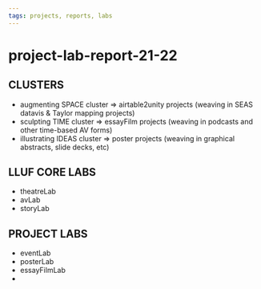 ```yaml
---
tags: projects, reports, labs
---
```


# project-lab-report-21-22

## CLUSTERS

* augmenting SPACE cluster => airtable2unity projects (weaving in SEAS datavis & Taylor mapping projects)
* sculpting TIME cluster => essayFilm projects (weaving in podcasts and other time-based AV forms)
* illustrating IDEAS cluster => poster projects  (weaving in graphical abstracts, slide decks, etc)

## LLUF CORE LABS

* theatreLab
* avLab
* storyLab

## PROJECT LABS

* eventLab
* posterLab
* essayFilmLab
* 